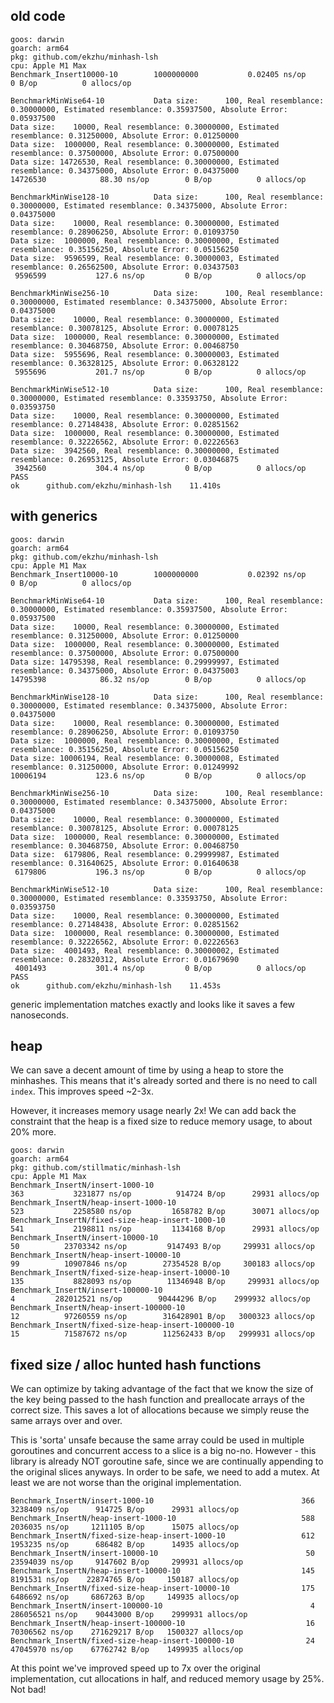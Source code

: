 ## old code

```
goos: darwin
goarch: arm64
pkg: github.com/ekzhu/minhash-lsh
cpu: Apple M1 Max
Benchmark_Insert10000-10    	1000000000	         0.02405 ns/op	       0 B/op	       0 allocs/op

BenchmarkMinWise64-10       	Data size:      100, Real resemblance: 0.30000000, Estimated resemblance: 0.35937500, Absolute Error: 0.05937500
Data size:    10000, Real resemblance: 0.30000000, Estimated resemblance: 0.31250000, Absolute Error: 0.01250000
Data size:  1000000, Real resemblance: 0.30000000, Estimated resemblance: 0.37500000, Absolute Error: 0.07500000
Data size: 14726530, Real resemblance: 0.30000000, Estimated resemblance: 0.34375000, Absolute Error: 0.04375000
14726530	        88.30 ns/op	       0 B/op	       0 allocs/op

BenchmarkMinWise128-10      	Data size:      100, Real resemblance: 0.30000000, Estimated resemblance: 0.34375000, Absolute Error: 0.04375000
Data size:    10000, Real resemblance: 0.30000000, Estimated resemblance: 0.28906250, Absolute Error: 0.01093750
Data size:  1000000, Real resemblance: 0.30000000, Estimated resemblance: 0.35156250, Absolute Error: 0.05156250
Data size:  9596599, Real resemblance: 0.30000003, Estimated resemblance: 0.26562500, Absolute Error: 0.03437503
 9596599	       127.6 ns/op	       0 B/op	       0 allocs/op

BenchmarkMinWise256-10      	Data size:      100, Real resemblance: 0.30000000, Estimated resemblance: 0.34375000, Absolute Error: 0.04375000
Data size:    10000, Real resemblance: 0.30000000, Estimated resemblance: 0.30078125, Absolute Error: 0.00078125
Data size:  1000000, Real resemblance: 0.30000000, Estimated resemblance: 0.30468750, Absolute Error: 0.00468750
Data size:  5955696, Real resemblance: 0.30000003, Estimated resemblance: 0.36328125, Absolute Error: 0.06328122
 5955696	       201.7 ns/op	       0 B/op	       0 allocs/op

BenchmarkMinWise512-10      	Data size:      100, Real resemblance: 0.30000000, Estimated resemblance: 0.33593750, Absolute Error: 0.03593750
Data size:    10000, Real resemblance: 0.30000000, Estimated resemblance: 0.27148438, Absolute Error: 0.02851562
Data size:  1000000, Real resemblance: 0.30000000, Estimated resemblance: 0.32226562, Absolute Error: 0.02226563
Data size:  3942560, Real resemblance: 0.30000000, Estimated resemblance: 0.26953125, Absolute Error: 0.03046875
 3942560	       304.4 ns/op	       0 B/op	       0 allocs/op
PASS
ok  	github.com/ekzhu/minhash-lsh	11.410s
```

## with generics

```
goos: darwin
goarch: arm64
pkg: github.com/ekzhu/minhash-lsh
cpu: Apple M1 Max
Benchmark_Insert10000-10    	1000000000	         0.02392 ns/op	       0 B/op	       0 allocs/op

BenchmarkMinWise64-10       	Data size:      100, Real resemblance: 0.30000000, Estimated resemblance: 0.35937500, Absolute Error: 0.05937500
Data size:    10000, Real resemblance: 0.30000000, Estimated resemblance: 0.31250000, Absolute Error: 0.01250000
Data size:  1000000, Real resemblance: 0.30000000, Estimated resemblance: 0.37500000, Absolute Error: 0.07500000
Data size: 14795398, Real resemblance: 0.29999997, Estimated resemblance: 0.34375000, Absolute Error: 0.04375003
14795398	        86.32 ns/op	       0 B/op	       0 allocs/op

BenchmarkMinWise128-10      	Data size:      100, Real resemblance: 0.30000000, Estimated resemblance: 0.34375000, Absolute Error: 0.04375000
Data size:    10000, Real resemblance: 0.30000000, Estimated resemblance: 0.28906250, Absolute Error: 0.01093750
Data size:  1000000, Real resemblance: 0.30000000, Estimated resemblance: 0.35156250, Absolute Error: 0.05156250
Data size: 10006194, Real resemblance: 0.30000008, Estimated resemblance: 0.31250000, Absolute Error: 0.01249992
10006194	       123.6 ns/op	       0 B/op	       0 allocs/op

BenchmarkMinWise256-10      	Data size:      100, Real resemblance: 0.30000000, Estimated resemblance: 0.34375000, Absolute Error: 0.04375000
Data size:    10000, Real resemblance: 0.30000000, Estimated resemblance: 0.30078125, Absolute Error: 0.00078125
Data size:  1000000, Real resemblance: 0.30000000, Estimated resemblance: 0.30468750, Absolute Error: 0.00468750
Data size:  6179806, Real resemblance: 0.29999987, Estimated resemblance: 0.31640625, Absolute Error: 0.01640638
 6179806	       196.3 ns/op	       0 B/op	       0 allocs/op

BenchmarkMinWise512-10      	Data size:      100, Real resemblance: 0.30000000, Estimated resemblance: 0.33593750, Absolute Error: 0.03593750
Data size:    10000, Real resemblance: 0.30000000, Estimated resemblance: 0.27148438, Absolute Error: 0.02851562
Data size:  1000000, Real resemblance: 0.30000000, Estimated resemblance: 0.32226562, Absolute Error: 0.02226563
Data size:  4001493, Real resemblance: 0.30000002, Estimated resemblance: 0.28320312, Absolute Error: 0.01679690
 4001493	       301.4 ns/op	       0 B/op	       0 allocs/op
PASS
ok  	github.com/ekzhu/minhash-lsh	11.453s
```

generic implementation matches exactly and looks like it saves a few nanoseconds.

## heap

We can save a decent amount of time by using a heap to store the minhashes. This means that it's already sorted and there is no need to call `index`. This improves speed ~2-3x.

However, it increases memory usage nearly 2x! We can add back the constraint that the heap is a fixed size to reduce memory usage, to about 20% more.

```
goos: darwin
goarch: arm64
pkg: github.com/stillmatic/minhash-lsh
cpu: Apple M1 Max
Benchmark_InsertN/insert-1000-10                                     363           3231877 ns/op          914724 B/op      29931 allocs/op
Benchmark_InsertN/heap-insert-1000-10                                523           2258580 ns/op         1658782 B/op      30071 allocs/op
Benchmark_InsertN/fixed-size-heap-insert-1000-10                     541           2198811 ns/op         1134168 B/op      29931 allocs/op
Benchmark_InsertN/insert-10000-10                                     50          23703342 ns/op         9147493 B/op     299931 allocs/op
Benchmark_InsertN/heap-insert-10000-10                                99          10907846 ns/op        27354528 B/op     300183 allocs/op
Benchmark_InsertN/fixed-size-heap-insert-10000-10                    135           8828093 ns/op        11346948 B/op     299931 allocs/op
Benchmark_InsertN/insert-100000-10                                     4         282012521 ns/op        90444296 B/op    2999932 allocs/op
Benchmark_InsertN/heap-insert-100000-10                               12          97260559 ns/op        316428901 B/op   3000323 allocs/op
Benchmark_InsertN/fixed-size-heap-insert-100000-10                    15          71587672 ns/op        112562433 B/op   2999931 allocs/op
```

## fixed size / alloc hunted hash functions

We can optimize by taking advantage of the fact that we know the size of the key being passed to the hash function and preallocate arrays of the correct size. This saves a lot of allocations because we simply reuse the same arrays over and over.

This is 'sorta' unsafe because the same array could be used in multiple goroutines and concurrent access to a slice is a big no-no. However - this library is already NOT goroutine safe, since we are continually appending to the original slices anyways. In order to be safe, we need to add a mutex. At least we are not worse than the original implementation.

```
Benchmark_InsertN/insert-1000-10         	                     366	   3238409 ns/op	  914725 B/op	   29931 allocs/op
Benchmark_InsertN/heap-insert-1000-10    	                     588	   2036035 ns/op	 1211105 B/op	   15075 allocs/op
Benchmark_InsertN/fixed-size-heap-insert-1000-10         	     612	   1953235 ns/op	  686482 B/op	   14935 allocs/op
Benchmark_InsertN/insert-10000-10                        	      50	  23594039 ns/op	 9147602 B/op	  299931 allocs/op
Benchmark_InsertN/heap-insert-10000-10                   	     145	   8191531 ns/op	22874765 B/op	  150187 allocs/op
Benchmark_InsertN/fixed-size-heap-insert-10000-10        	     175	   6486692 ns/op	 6867263 B/op	  149935 allocs/op
Benchmark_InsertN/insert-100000-10                       	       4	 286056521 ns/op	90443000 B/op	 2999931 allocs/op
Benchmark_InsertN/heap-insert-100000-10                  	      16	  70306562 ns/op	271629217 B/op	 1500327 allocs/op
Benchmark_InsertN/fixed-size-heap-insert-100000-10       	      24	  47045970 ns/op	67762742 B/op	 1499935 allocs/op
```

At this point we've improved speed up to 7x over the original implementation, cut allocations in half, and reduced memory usage by 25%. Not bad!
